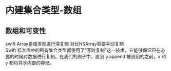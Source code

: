 # 内建集合类型-数组

## 数组和可变性
swift Array是值类型进行深复制 对比NSArray需要手动复制  
Swift 标准库中的所有集合类型都使用了“写时复制”这一技术，它能够保证只在必要的时候对数据进行复制。在我们的例子中，直到 y.append 被调用的之前，x 和 y 都将共享内部的存储。


